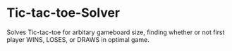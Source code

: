 # Tic-tac-toe-Solver

Solves Tic-tac-toe for arbitary gameboard size, finding whether or not first player WINS, LOSES, or DRAWS in optimal game.
